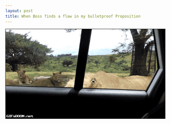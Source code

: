 ```yaml
---
layout: post
title: When Boss finds a flaw in my bulletproof Proposition
---
```

<img src="/assets/gif/05-bulletproof.gif"/>
